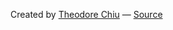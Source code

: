 

Created by [Theodore Chiu](https://theochiu.github.io)
&mdash;
[Source](https://github.com/theochiu/ecnsite)
